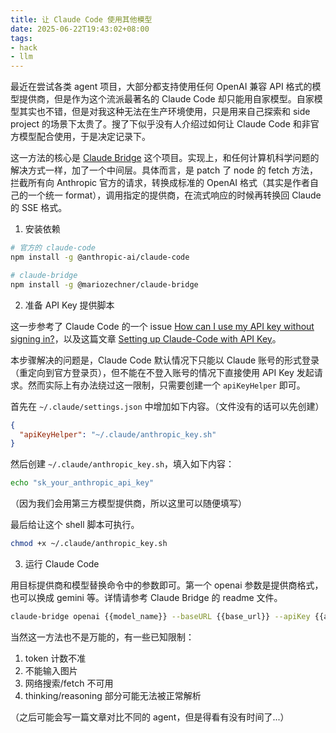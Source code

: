 ```yaml
---
title: 让 Claude Code 使用其他模型
date: 2025-06-22T19:43:02+08:00
tags:
- hack
- llm
---
```


最近在尝试各类 agent 项目，大部分都支持使用任何 OpenAI 兼容 API 格式的模型提供商，但是作为这个流派最著名的 Claude Code 却只能用自家模型。自家模型其实也不错，但是对我这种无法在生产环境使用，只是用来自己探索和 side project 的场景下太贵了。搜了下似乎没有人介绍过如何让 Claude Code 和非官方模型配合使用，于是决定记录下。

这一方法的核心是 [Claude Bridge](https://github.com/badlogic/lemmy/tree/main/apps/claude-bridge) 这个项目。实现上，和任何计算机科学问题的解决方式一样，加了一个中间层。具体而言，是 patch 了 node 的 fetch 方法，拦截所有向 Anthropic 官方的请求，转换成标准的 OpenAI 格式（其实是作者自己的一个统一 format），调用指定的提供商，在流式响应的时候再转换回 Claude 的 SSE 格式。

1. 安装依赖
```bash
# 官方的 claude-code
npm install -g @anthropic-ai/claude-code

# claude-bridge
npm install -g @mariozechner/claude-bridge
```

2. 准备 API Key 提供脚本

这一步参考了 Claude Code 的一个 issue [How can I use my API key without signing in?](https://github.com/anthropics/claude-code/issues/441)，以及这篇文章 [Setting up Claude-Code with API Key](https://przbadu.hashnode.dev/setting-up-claude-code-with-api-key)。

本步骤解决的问题是，Claude Code 默认情况下只能以 Claude 账号的形式登录（重定向到官方登录页），但不能在不登入账号的情况下直接使用 API Key 发起请求。然而实际上有办法绕过这一限制，只需要创建一个 `apiKeyHelper` 即可。

首先在 `~/.claude/settings.json` 中增加如下内容。（文件没有的话可以先创建）

```json
{
  "apiKeyHelper": "~/.claude/anthropic_key.sh"
}
```

然后创建 `~/.claude/anthropic_key.sh`，填入如下内容：
```bash
echo "sk_your_anthropic_api_key"
```

（因为我们会用第三方模型提供商，所以这里可以随便填写）

最后给让这个 shell 脚本可执行。
```bash
chmod +x ~/.claude/anthropic_key.sh
```

3. 运行 Claude Code

用目标提供商和模型替换命令中的参数即可。第一个 openai 参数是提供商格式，也可以换成 gemini 等。详情请参考 Claude Bridge 的 readme 文件。
```bash
claude-bridge openai {{model_name}} --baseURL {{base_url}} --apiKey {{api_key}}
```

当然这一方法也不是万能的，有一些已知限制：
1. token 计数不准
2. 不能输入图片
3. 网络搜索/fetch 不可用
4. thinking/reasoning 部分可能无法被正常解析

（之后可能会写一篇文章对比不同的 agent，但是得看有没有时间了...）